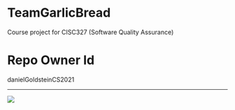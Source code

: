 # TeamGarlicBread
Course project for CISC327 (Software Quality Assurance)

# Repo Owner Id
danielGoldsteinCS2021

---

[![](https://github.com/repo_owner_id/repo_name/workflows/pythonapp/badge.svg)]()
